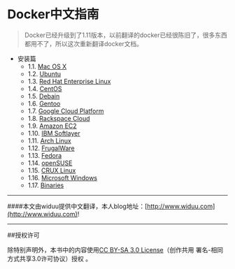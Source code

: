 Docker中文指南
===

>Docker已经升级到了1.11版本，以前翻译的docker已经很陈旧了，很多东西都用不了，所以这次重新翻译docker文档。

* 安装篇
	 - 1.1.  [Mac OS X](/installation/macos.md)
 	 - 1.2.  [Ubuntu](/installation/ubuntu.md)
 	 - 1.3.  [Red Hat Enterprise Linux](/installation/ubuntu.md)
 	 - 1.4.  [CentOS](/installation/centos.md)
 	 - 1.5.  [Debain](/installation/debain.md)
 	 - 1.6.  [Gentoo](/installation/gentoo.md)
 	 - 1.7.  [Google Cloud Platform](/installation/google.md)
 	 - 1.8.  [Rackspace Cloud](/installation/rackspace.md)
 	 - 1.9.  [Amazon EC2](/installation/amazon.md)
 	 - 1.10. [IBM Softlayer](/installation/softlayer.md)
 	 - 1.11. [Arch Linux](/installation/archlinux.md)
 	 - 1.12. [FrugalWare](/installation/frugalware.md)
 	 - 1.13. [Fedora](/installation/fedora.md)
 	 - 1.14. [openSUSE](/installation/opensuse.md)
 	 - 1.15. [CRUX Linux](/installation/crux.md)
 	 - 1.16. [Microsoft Windows](/installation/windows.md)
 	 - 1.17. [Binaries](/installation/binaries.md)










---

####本文由widuu提供中文翻译，本人blog地址：[http://www.widuu.com](http://www.widuu.com)!

---

##授权许可

除特别声明外，本书中的内容使用[CC BY-SA 3.0 License](http://creativecommons.org/licenses/by-sa/3.0/)（创作共用 署名-相同方式共享3.0许可协议）授权 。



